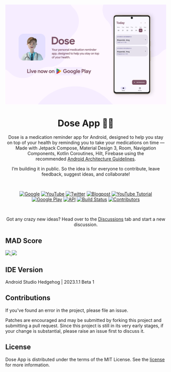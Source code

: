 ![Dose App](docs/images/play-store.png "Dose App")


<h1 align="center">Dose App 💊⏰</h1>

<p align="center">
Dose is a medication reminder app for Android, designed to help you stay on top of your health by reminding you to take your medications on time — Made with Jetpack Compose, Material Design 3, Room, Navigation Components, Kotlin Coroutines, Hilt, Firebase using the recommended <a href="https://developer.android.com/topic/architecture">Android Architecture Guidelines</a>.
</p>
<p align="center">
I’m building it in public. So the idea is for everyone to contribute, leave feedback, suggest ideas, and collaborate!
</p>
</br>
<p align="center">
  <a href="https://devlibrary.withgoogle.com/products/android/repos/waseefakhtar-dose-android"><img alt="Google" src="https://img.shields.io/badge/Google%20DevLibrary-Waseef-3ddc84?logo=android&logoColor=3ddc84"/></a>
  <a href="https://www.youtube.com/shorts/RTNcK_2yhYI"><img alt="YouTube" src="https://img.shields.io/badge/YouTube-Google%20Developers-ff0000?logo=youtube"/></a>
  <a href="https://twitter.com/AndroidDev/status/1560008567587061761"><img alt="Twitter" src="https://img.shields.io/badge/Twitter-Android%20Developers-white?logo=X"/></a>
  <a href="https://www.waseefakhtar.com/android/form-using-jetpack-compose-and-material-design/"><img alt="Blogpost" src="https://img.shields.io/badge/Blog%20Post-Waseef%20Akhtar-white"/></a>
  <a href="https://www.youtube.com/watch?v=taWNluAoyaE"><img alt="YouTube Tutorial" src="https://img.shields.io/badge/YouTube%20Tutorial-Waseef%20Akhtar-ff0000?logo=youtube"/></a><br>
  <a href="https://play.google.com/store/apps/details?id=com.waseefakhtar.doseapp"><img src="https://img.shields.io/badge/View%20on%20Google%20Play-grey?logo=android" alt="Google Play"/></a>
  <a href="https://android-arsenal.com/api?level=21"><img alt="API" src="https://img.shields.io/badge/API-21%2B-brightgreen.svg?style=flat"/></a>
  <a href="https://github.com/waseefakhtar/dose-android/actions"><img alt="Build Status" src="https://github.com/waseefakhtar/dose-android/workflows/Android%20CI/badge.svg?branch=main"/></a> 
  <a href="https://github.com/waseefakhtar/dose-android/contributors/"><img src="https://img.shields.io/github/contributors/waseefakhtar/dose-android.svg" alt="Contributors" /></a>
</p> <br>

<p align="center">
Got any crazy new ideas? Head over to the <a href="https://github.com/waseefakhtar/dose-android/discussions">Discussions</a> tab and start a new discussion.
</p>

## MAD Score
<a href="https://madscorecard.withgoogle.com/scorecard/share/1233122117/">
<img src="https://user-images.githubusercontent.com/4093820/186459147-1b2e7102-498f-4874-841b-2be88336c2a8.png"/> 
<img src="https://user-images.githubusercontent.com/4093820/186459184-eda3a2c5-fe3c-4038-94e7-fbcb45e90946.png"/> 
</a>

## IDE Version
Android Studio Hedgehog | 2023.1.1 Beta 1

## Contributions

If you've found an error in the project, please file an issue.

Patches are encouraged and may be submitted by forking this project and submitting a pull request. Since this project is still in its very early stages, if your change is substantial, please raise an issue first to discuss it.

## License

Dose App is distributed under the terms of the MIT License. See the
[license](LICENSE) for more information.

